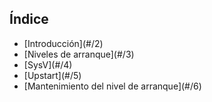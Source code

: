 ## Índice

<ul>
<li class="fragment fade-in">
[Introducción](#/2)
</li>

<li class="fragment fade-in">
[Niveles de arranque](#/3)
</li>

<li class="fragment fade-in">
[SysV](#/4)
</li>

<li class="fragment fade-in">
[Upstart](#/5)
</li>

<li class="fragment fade-in">
[Mantenimiento del nivel de arranque](#/6)
</li>

<aside class="notes">

</aside>